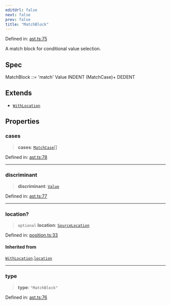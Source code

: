 ```yaml
---
editUrl: false
next: false
prev: false
title: "MatchBlock"
---
```


Defined in: [ast.ts:75](https://github.com/rcs-agents/rcs-lang/blob/89258eb41dbc7637c8bdc8bfc04b38ebfa30409c/packages/ast/src/ast.ts#L75)

A match block for conditional value selection.

## Spec

MatchBlock ::= 'match' Value INDENT (MatchCase)+ DEDENT

## Extends

- [`WithLocation`](/api/ast/interfaces/withlocation/)

## Properties

### cases

> **cases**: [`MatchCase`](/api/ast/interfaces/matchcase/)[]

Defined in: [ast.ts:78](https://github.com/rcs-agents/rcs-lang/blob/89258eb41dbc7637c8bdc8bfc04b38ebfa30409c/packages/ast/src/ast.ts#L78)

***

### discriminant

> **discriminant**: [`Value`](/api/ast/type-aliases/value/)

Defined in: [ast.ts:77](https://github.com/rcs-agents/rcs-lang/blob/89258eb41dbc7637c8bdc8bfc04b38ebfa30409c/packages/ast/src/ast.ts#L77)

***

### location?

> `optional` **location**: [`SourceLocation`](/api/ast/interfaces/sourcelocation/)

Defined in: [position.ts:33](https://github.com/rcs-agents/rcs-lang/blob/89258eb41dbc7637c8bdc8bfc04b38ebfa30409c/packages/ast/src/position.ts#L33)

#### Inherited from

[`WithLocation`](/api/ast/interfaces/withlocation/).[`location`](/api/ast/interfaces/withlocation/#location)

***

### type

> **type**: `"MatchBlock"`

Defined in: [ast.ts:76](https://github.com/rcs-agents/rcs-lang/blob/89258eb41dbc7637c8bdc8bfc04b38ebfa30409c/packages/ast/src/ast.ts#L76)

